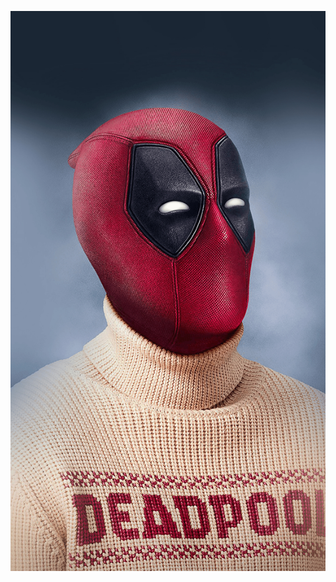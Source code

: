 ![Dead pool image](https://github.com/Oba-max22/markdown-portfolio/blob/add-images-links/_includes/B4F0A66D-2D59-41EE-8E3D-0119B986D2B7.jpeg)

